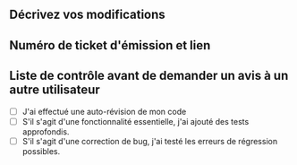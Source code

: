 ## Décrivez vos modifications

## Numéro de ticket d'émission et lien

## Liste de contrôle avant de demander un avis à un autre utilisateur
- [ ] J'ai effectué une auto-révision de mon code
- [ ] S'il s'agit d'une fonctionnalité essentielle, j'ai ajouté des tests approfondis.
- [ ] S'il s'agit d'une correction de bug, j'ai testé les erreurs de régression possibles.

